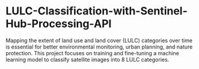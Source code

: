 # LULC-Classification-with-Sentinel-Hub-Processing-API
Mapping the extent of land use and land cover (LULC) categories over time is essential for better environmental monitoring, urban planning, and nature protection. This project focuses on training and fine-tuning a machine learning model to classify satellite images into 8 LULC categories.
